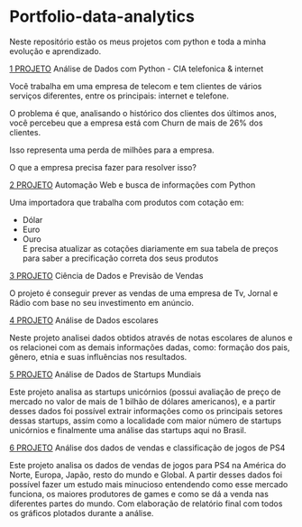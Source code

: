 # Portfolio-data-analytics
Neste repositório estão os meus projetos com python e toda a minha evolução e aprendizado.

[1 PROJETO](https://github.com/mclararibeiro/Portfolio-data-analytics/blob/8ce87d92b5f68967466807ea29175b5e1e478a1e/AN%C3%81LISE%20DE%20DADOS%20-%20check.ipynb)
Análise de Dados com Python - CIA telefonica & internet

Você trabalha em uma empresa de telecom e tem clientes de vários serviços diferentes, entre os principais: internet e telefone.

O problema é que, analisando o histórico dos clientes dos últimos anos, você percebeu que a empresa está com Churn de mais de 26% dos clientes.

Isso representa uma perda de milhões para a empresa.

O que a empresa precisa fazer para resolver isso?

[2 PROJETO](https://github.com/mclararibeiro/Portfolio-data-analytics/blob/8ce87d92b5f68967466807ea29175b5e1e478a1e/Automa%C3%A7%C3%A3o%20Web%20.ipynb)
Automação Web e busca de informações com Python

Uma importadora que trabalha com produtos com cotação em:
- Dólar
- Euro
- Ouro  
E precisa atualizar as cotações diariamente em sua tabela de preços para saber a precificação correta dos seus produtos

[3 PROJETO](https://github.com/mclararibeiro/Portfolio-data-analytics/blob/8ce87d92b5f68967466807ea29175b5e1e478a1e/Ciencia%20de%20Dados%20-%20Machine%20Learning.ipynb)
Ciência de Dados e Previsão de Vendas

O projeto é conseguir prever as vendas de uma empresa de Tv, Jornal e Rádio com base no seu investimento em anúncio.

[4 PROJETO](https://github.com/mclararibeiro/Portfolio-data-analytics/blob/8ce87d92b5f68967466807ea29175b5e1e478a1e/PROJETO%20ESCOLAR.ipynb)
Análise de Dados escolares

Neste projeto analisei dados obtidos através de notas escolares de alunos e os relacionei com as demais informações dadas, como: formação dos pais, gênero, 
etnia e suas influências nos resultados.

[5 PROJETO](https://github.com/mclararibeiro/Portfolio-data-analytics/blob/8ce87d92b5f68967466807ea29175b5e1e478a1e/UNIC%C3%93RNIOS%20.ipynb)
Análise de Dados de Startups Mundiais

Este projeto analisa as startups unicórnios (possui avaliação de preço de mercado no valor de mais de 1 bilhão de dólares americanos), e a partir desses dados foi possível extrair informações como os principais setores dessas startups, assim como a localidade com maior número de startups unicórnios e finalmente uma análise das startups aqui no Brasil.

[6 PROJETO](https://github.com/mclararibeiro/Portfolio-data-analytics/blob/fb3266e05f55809990937026a341a12509f1e7f6/An%C3%A1lise%20de%20Mercado%20de%20Games.ipynb)
Análise dos dados de vendas e classificação de jogos de PS4

Este projeto analisa os dados de vendas de jogos para PS4 na América do Norte, Europa, Japão, resto do mundo e Global. A partir desses dados foi possível fazer um estudo mais minucioso entendendo como esse mercado funciona, os maiores produtores de games e como se dá a venda nas diferentes partes do mundo. Com elaboração de relatório final com todos os gráficos plotados durante a análise.


